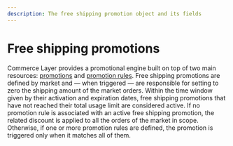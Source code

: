 ```yaml
---
description: The free shipping promotion object and its fields
---
```


# Free shipping promotions

Commerce Layer provides a promotional engine built on top of two main resources: [promotions](https://docs.commercelayer.io/api/resources/promotions) and [promotion rules](https://docs.commercelayer.io/api/resources/promotion_rules). Free shipping promotions are defined by market and — when triggered — are responsible for setting to zero the shipping amount of the market orders. Within the time window given by their activation and expiration dates, free shipping promotions that have not reached their total usage limit are considered active. If no promotion rule is associated with an active free shipping promotion, the related discount is applied to all the orders of the market in scope. Otherwise, if one or more promotion rules are defined, the promotion is triggered only when it matches all of them.

